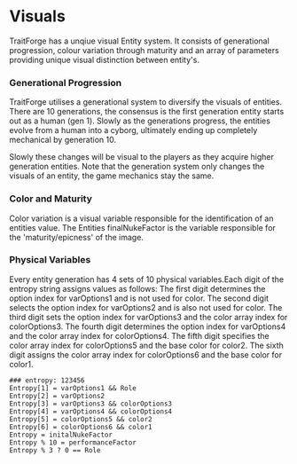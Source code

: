 # Visuals 

TraitForge has a unqiue visual Entity system. It consists of generational progression, colour variation through maturity and an array of parameters providing unique visual distinction between entity's.

### Generational Progression

TraitForge utilises a generational system to diversify the visuals of entities. There are 10 generations, the consensus is the first generation entity starts out as a human (gen 1). Slowly as the generations progress, the entities evolve from a human into a cyborg, ultimately ending up completely mechanical by generation 10.

Slowly these changes will be visual to the players as they acquire higher generation entities. Note that the generation system only changes the visuals of an entity, the game mechanics stay the same.

### Color and Maturity

Color variation is a visual variable responsible for the identification of an entities value. The Entities finalNukeFactor is the variable responsible for the 'maturity/epicness' of the image.

### Physical Variables  

Every entity generation has 4 sets of 10 physical variables.Each digit of the entropy string assigns values as follows: The first digit determines the option index for varOptions1 and is not used for color. The second digit selects the option index for varOptions2 and is also not used for color. The third digit sets the option index for varOptions3 and the color array index for colorOptions3. The fourth digit determines the option index for varOptions4 and the color array index for colorOptions4. The fifth digit specifies the color array index for colorOptions5 and the base color for color2. The sixth digit assigns the color array index for colorOptions6 and the base color for color1.
```
### entropy: 123456
Entropy[1] = varOptions1 && Role
Entropy[2] = varOptions2
Entropy[3] = varOptions3 && colorOptions3
Entropy[4] = varOptions4 && colorOptions4
Entropy[5] = colorOptions5 && color2
Entropy[6] = colorOptions6 && color1
Entropy = initalNukeFactor
Entropy % 10 = performanceFactor
Entropy % 3 ? 0 == Role
```
